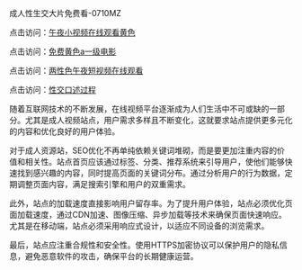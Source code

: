 成人性生交大片免费看-0710MZ

点击访问：<a href="https://heiliaowt0d7p.pages.dev">午夜小视频在线观看黄色</a>

点击访问：<a href="https://heiliaoxwd5i8.pages.dev">免费黄色a一级电影</a>

点击访问：<a href="https://heiliaozj3tjd.pages.dev">两性色午夜短视频在线观看</a>

点击访问：<a href="https://heiliaowzu4ur.pages.dev">性交口述过程</a>

随着互联网技术的不断发展，在线视频平台逐渐成为人们生活中不可或缺的一部分。尤其是成人视频站点，用户需求多样且不断变化，这就要求站点提供更多元化的内容和优化良好的用户体验。

对于成人资源站，SEO优化不再单纯依赖关键词堆砌，而是要更加注重内容的价值和相关性。站点首页应该通过标签、分类、推荐系统来引导用户，使他们能够快速找到感兴趣的内容，同时提高页面的关键词分布。通过分析用户的行为数据，定期调整页面内容，满足搜索引擎和用户的双重需求。

此外，站点的加载速度直接影响用户留存率。为了提升用户体验，站点必须优化页面加载速度，通过CDN加速、图像压缩、异步加载等技术来确保页面快速响应。尤其是在移动端，站点必须采用响应式设计，以适应不同设备的浏览需求。

最后，站点应注重合规性和安全性。使用HTTPS加密协议可以保护用户的隐私信息，避免恶意软件的攻击，确保平台的长期健康运营。

<span style="display:none;">[Canonical link]( )</span>

